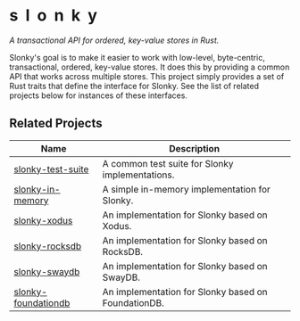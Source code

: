 # s&nbsp;&nbsp;l&nbsp;&nbsp;o&nbsp;&nbsp;n&nbsp;&nbsp;k&nbsp;&nbsp;y
*A transactional API for ordered, key-value stores in Rust.*

Slonky's goal is to make it easier to work with low-level, byte-centric, transactional, ordered, key-value stores.
It does this by providing a common API that works across multiple stores.
This project simply provides a set of Rust traits that define the interface for Slonky.
See the list of related projects below for instances of these interfaces.

## Related Projects
| Name                                                                 | Description                                         |
| -------------------------------------------------------------------- | --------------------------------------------------- |
| [slonky-test-suite](https://github.com/almibe/slonky-test-suite)     | A common test suite for Slonky implementations.     |
| [slonky-in-memory](https://github.com/almibe/slonky-in-memory)       | A simple in-memory implementation for Slonky.       |
| [slonky-xodus](https://github.com/almibe/slonky-xodus)               | An implementation for Slonky based on Xodus.        |
| [slonky-rocksdb](https://github.com/almibe/slonky-rocksdb)           | An implementation for Slonky based on RocksDB.      |
| [slonky-swaydb](https://github.com/almibe/slonky-swaydb)             | An implementation for Slonky based on SwayDB.       |
| [slonky-foundationdb](https://github.com/almibe/slonky-foundationdb) | An implementation for Slonky based on FoundationDB. |
